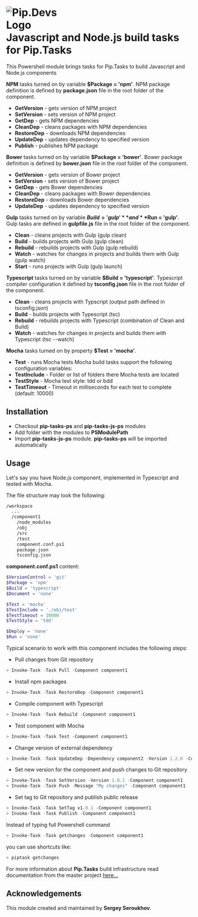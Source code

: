 # <img src="https://github.com/pip-tasks/pip-tasks-ps/raw/master/artifacts/logo.png" alt="Pip.Devs Logo" style="max-width:30%"> <br/> Javascript and Node.js build tasks for Pip.Tasks

This Powershell module brings tasks for Pip.Tasks to build Javascript and Node.js components

**NPM** tasks turned on by variable **$Package = 'npm'**. 
NPM package definition is defined by **package.json** file in the root folder of the component.
* **GetVersion** - gets version of NPM project
* **SetVersion** - sets version of NPM project
* **GetDep** - gets NPM dependencies
* **CleanDep** - cleans packages with NPM dependencies
* **RestoreDep** - downloads NPM dependencies 
* **UpdateDep** - updates dependency to specified version
* **Publish** - publishes NPM package

**Bower** tasks turned on by variable **$Package = 'bower'**.
Bower package definition is defined by **bower.json** file in the root folder of the component.
* **GetVersion** - gets version of Bower project
* **SetVersion** - sets version of Bower project
* **GetDep** - gets Bower dependencies
* **CleanDep** - cleans packages with Bower dependencies
* **RestoreDep** - downloads Bower dependencies
* **UpdateDep** - updates dependency to specified version

**Gulp** tasks turned on by variable **$Build = 'gulp'** and **$Run = 'gulp'**.
Gulp tasks are defined in **gulpfile.js** file in the root folder of the component.
* **Clean** - cleans projects with Gulp (gulp clean)
* **Build** - builds projects  with Gulp (gulp clean)
* **Rebuild** - rebuilds projects with Gulp (gulp rebuild)
* **Watch** - watches for changes in projects and builds them with Gulp (gulp watch)
* **Start** - runs projects with Gulp (gulp launch)

**Typescript** tasks turned on by variable **$Build = 'typescript'**.
Typescript compiler configuration it defined by **tsconfig.json** file in the root folder of the component.
* **Clean** - cleans projects with Typscript (output path defined in tsconfig.json)
* **Build** - builds projects  with Typescript (tsc)
* **Rebuild** - rebuilds projects with Typescript (combination of Clean and Build)
* **Watch** - watches for changes in projects and builds them with Typescript (tsc --watch)

**Mocha** tasks turned on by property **$Test = 'mocha'**.
* **Test** - runs Mocha tests
Mocha build tasks support the following configuration variables:
* **TestInclude** - Folder or list of folders there Mocha tests are located
* **TestStyle** - Mocha test style: tdd or bdd
* **TestTimeout** - Timeout in milliseconds for each test to complete (default: 10000)

## Installation

* Checkout **pip-tasks-ps** and **pip-tasks-js-ps** modules
* Add folder with the modules to **PSModulePath**
* Import **pip-tasks-js-ps** module. **pip-tasks-ps** will be imported automatically

## Usage

Let's say you have Node.js component, implemented in Typescript and tested with Mocha.

The file structure may look the following:
```bash
/workspace
  ...
  /component1
    /node_modules
    /obj
    /src
    /test
    component.conf.ps1
    package.json
    tsconfig.json
```

**component.conf.ps1** content:
```powershell
$VersionControl = 'git'
$Package = 'npm'
$Build = 'typescript'
$Document = 'none'

$Test = 'mocha'
$TestInclude = './obj/test'
$TestTimeout = 10000
$TestStyle = 'tdd'

$Deploy = 'none'
$Run = 'none'
```

Typical scenario to work with this component includes the following steps:

* Pull changes from Git repository
```powershell
> Invoke-Task -Task Pull -Component component1
```

* Install npm packages
```powershell
> Invoke-Task -Task RestoreDep -Component component1
```

* Compile component with Typescript
```powershell
> Invoke-Task -Task Rebuild -Component component1
```

* Test component with Mocha
```powershell
> Invoke-Task -Task Test -Component component1
```

* Change version of external dependency
```powershell
> Invoke-Task -Task UpdateDep -Dependency component2 -Version 1.2.0 -Component component1
```

* Set new version for the component and push changes to Git repository
```powershell
> Invoke-Task -Task SetVersion -Version 1.0.1 -Component component1
> Invoke-Task -Task Push -Message "My changes" -Component component1
```

* Set tag to Git repository and publish public release
```powershell
> Invoke-Task -Task SetTag v1.0.1 -Component component1
> Invoke-Task -Task Publish -Component component1
```

Instead of typing full Powershell command 
```powershell
> Invoke-Task -Task getchanges -Component component1
```
you can use shortcuts like:
```powershell
> piptask getchanges
```

For more information about **Pip.Tasks** build infrastructure read documentation 
from the master project [here...](https://github.com/pip-tasks/pip-tasks-ps)

## Acknowledgements

This module created and maintained by **Sergey Seroukhov**.
